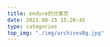 ```yaml
---
title: endure的分类页
date: 2021-08-15 15:26:45
type: categories
top_img: "./img/archivesBg.jpg"
---
```


